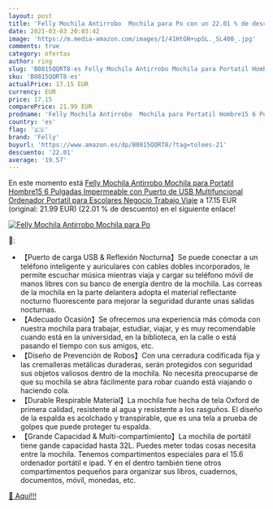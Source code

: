 ```yaml
---
layout: post
title: 'Felly Mochila Antirrobo  Mochila para Po con un 22.01 % de descuento'
date: 2021-03-03 20:03:42
image: 'https://m.media-amazon.com/images/I/41HtGN+upSL._SL400_.jpg'
comments: true
category: ofertas
author: ring
slug: 'B0815QQRT8-es Felly Mochila Antirrobo Mochila para Portatil Hombre15 6...'
sku: 'B0815QQRT8-es'
actualPrice: 17.15 EUR
currency: EUR
price: 17.15
comparePrice: 21.99 EUR
prodname: 'Felly Mochila Antirrobo  Mochila para Portatil Hombre15 6 Pulgadas Impermeable con Puerto de USB  Multifuncional Ordenador Portatil para Escolares Negocio Trabajo Viaje'
country: 'es'
flag: '🇪🇸'
brand: 'Felly'
buyurl: 'https://www.amazon.es/dp/B0815QQRT8/?tag=tolees-21'
descuento: '22.01'
average: '19.57'
---
```


En este momento está [Felly Mochila Antirrobo  Mochila para Portatil Hombre15 6 Pulgadas Impermeable con Puerto de USB  Multifuncional Ordenador Portatil para Escolares Negocio Trabajo Viaje](https://www.amazon.es/dp/B0815QQRT8/?tag=tolees-21) a 17.15 EUR (original: 21.99 EUR) (22.01 %  de descuento) en el siguiente enlace!

[![Felly Mochila Antirrobo  Mochila para Po](https://m.media-amazon.com/images/I/41HtGN+upSL._SL400_.jpg)](https://www.amazon.es/dp/B0815QQRT8/?tag=tolees-21)

🔎:

- 【Puerto de carga USB & Reflexión Nocturna】Se puede conectar a un teléfono inteligente y auriculares con cables dobles incorporados, le permite escuchar música mientras viaja y cargar su teléfono móvil de manos libres con su banco de energía dentro de la mochila. Las correas de la mochila en la parte delantera adopta el material reflectante nocturno fluorescente para mejorar la seguridad durante unas salidas nocturnas.
- 【Adecuado Ocasión】Se ofrecemos una experiencia más cómoda con nuestra mochila para trabajar, estudiar, viajar, y es muy recomendable cuando está en la universidad, en la biblioteca, en la calle o está pasando el tiempo con sus amigos, etc.
- 【Diseño de Prevención de Robos】Con una cerradura codificada fija y las cremalleras metálicas duraderas, serán protegidos con seguridad sus objetos valiosos dentro de la mochila. No necesita preocuparse de que su mochila se abra fácilmente para robar cuando está viajando o haciendo cola.
- 【Durable Respirable Material】La mochila fue hecha de tela Oxford de primera calidad, resistente al agua y resistente a los rasguños. El diseño de la espalda es acolchado y transpirable, que es una tela a prueba de golpes que puede proteger tu espalda.
- 【Grande Capacidad & Multi-compartimiento】La mochila de portátil tiene gande capacidad hasta 32L. Puedes meter todas cosas necesita entre la mochila. Tenemos compartimentos especiales para el 15.6 ordenador portátil e ipad. Y en el dentro también tiene otros compartimentos pequeños para organizar sus libros, cuadernos, documentos, móvil, monedas, etc.

[🛒 Aquí!!!](https://www.amazon.es/dp/B0815QQRT8/?tag=tolees-21)
